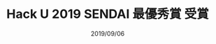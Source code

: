 ---
title: Hack U 2019 SENDAI 最優秀賞 受賞
date: '2019/09/06'
description: '2019年に仙台で開催されたハッカソンの最優秀賞です。'
urls:
    - https://hacku.yahoo.co.jp/hacku2019sendai/
    - https://digital.hakoshin.jp/news/edu/54356
---